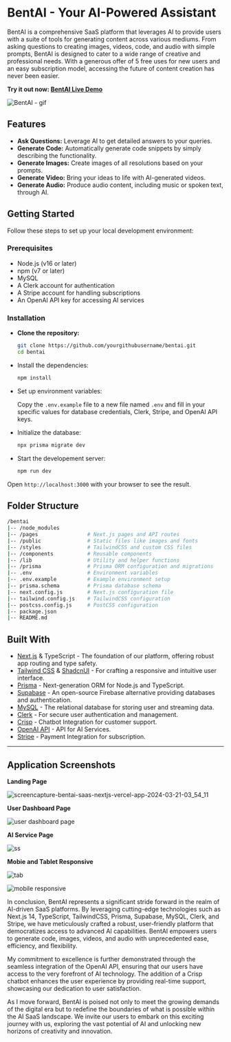 # BentAI - Your AI-Powered Assistant

BentAI is a comprehensive SaaS platform that leverages AI to provide users with a suite of tools for generating content across various mediums. From asking questions to creating images, videos, code, and audio with simple prompts, BentAI is designed to cater to a wide range of creative and professional needs. With a generous offer of 5 free uses for new users and an easy subscription model, accessing the future of content creation has never been easier.

**Try it out now: [BentAI Live Demo](https://bentai-saas-nextjs.vercel.app/)**


![BentAI - gif](https://github.com/Md-Kaish-Alam/nextjs-bent-ai/assets/82415398/9abb3999-c958-4b6f-a692-80ebdd031b85)


## Features

- **Ask Questions:** Leverage AI to get detailed answers to your queries.
- **Generate Code:** Automatically generate code snippets by simply describing the functionality.
- **Generate Images:** Create images of all resolutions based on your prompts.
- **Generate Video:** Bring your ideas to life with AI-generated videos.
- **Generate Audio:** Produce audio content, including music or spoken text, through AI.

## Getting Started

Follow these steps to set up your local development environment:

### Prerequisites

- Node.js (v16 or later)
- npm (v7 or later)
- MySQL
- A Clerk account for authentication
- A Stripe account for handling subscriptions
- An OpenAI API key for accessing AI services

### Installation

- **Clone the repository:**

  ```bash
  git clone https://github.com/yourgithubusername/bentai.git
  cd bentai
  ```

- Install the dependencies:

  ```bash
  npm install
  ```

- Set up environment variables:
  
  Copy the `.env.example` file to a new file named `.env` and fill in your specific values for database credentials, Clerk, Stripe, and OpenAI API keys.

- Initialize the database:

  ```bash
  npx prisma migrate dev
  ```

- Start the developement server:

  ```bash
  npm run dev
  ```

Open `http://localhost:3000` with your browser to see the result.


## Folder Structure

```bash
/bentai
|-- /node_modules
|-- /pages                # Next.js pages and API routes
|-- /public               # Static files like images and fonts
|-- /styles               # TailwindCSS and custom CSS files
|-- /components           # Reusable components
|-- /lib                  # Utility and helper functions
|-- /prisma               # Prisma ORM configuration and migrations
|-- .env                  # Environment variables
|-- .env.example          # Example environment setup
|-- prisma.schema         # Prisma database schema
|-- next.config.js        # Next.js configuration file
|-- tailwind.config.js    # TailwindCSS configuration
|-- postcss.config.js     # PostCSS configuration
|-- package.json
|-- README.md
```

## Built With

- [Next.js](https://nextjs.org/) & TypeScript - The foundation of our platform, offering robust app routing and type safety.
- [Tailwind CSS](https://tailwindcss.com/) & [ShadcnUI](https://shadcnui.com/) - For crafting a responsive and intuitive user interface.
- [Prisma](https://www.prisma.io/) - Next-generation ORM for Node.js and TypeScript.
- [Supabase](https://supabase.io/) - An open-source Firebase alternative providing databases and authentication.
- [MySQL](https://www.mysql.com/) - The relational database for storing user and streaming data.
- [Clerk](https://clerk.dev/) - For secure user authentication and management.
- [Crisp](https://crisp.chat/en/) - Chatbot Integration for customer support.
- [OpenAI API](https://openai.com/) - API for AI Services.
- [Stripe](https://stripe.com/in) - Payment Integration for subscription.

---

## Application Screenshots

**Landing Page**

![screencapture-bentai-saas-nextjs-vercel-app-2024-03-21-03_54_11](https://github.com/Md-Kaish-Alam/nextjs-bent-ai/assets/82415398/171c7c30-37fb-43b3-bddb-48fa15b44ab8)


**User Dashboard Page**

![user dashboard page](https://github.com/Md-Kaish-Alam/nextjs-bent-ai/assets/82415398/ec73c4eb-b52c-4bfb-aff0-167819f961f9)


**AI Service Page**

![ss](https://github.com/Md-Kaish-Alam/nextjs-bent-ai/assets/82415398/ecf46049-1651-4285-8f59-f5248fa37c03)


**Mobie and Tablet Responsive**

![tab](https://github.com/Md-Kaish-Alam/nextjs-bent-ai/assets/82415398/4752e9bd-4941-4bf3-9a10-061c57324001)

![mobile responsive](https://github.com/Md-Kaish-Alam/nextjs-bent-ai/assets/82415398/0687325f-5ab2-4371-94aa-f38882be59e1)


In conclusion, BentAI represents a significant stride forward in the realm of AI-driven SaaS platforms. By leveraging cutting-edge technologies such as Next.js 14, TypeScript, TailwindCSS, Prisma, Supabase, MySQL, Clerk, and Stripe, we have meticulously crafted a robust, user-friendly platform that democratizes access to advanced AI capabilities. BentAI empowers users to generate code, images, videos, and audio with unprecedented ease, efficiency, and flexibility.

My commitment to excellence is further demonstrated through the seamless integration of the OpenAI API, ensuring that our users have access to the very forefront of AI technology. The addition of a Crisp chatbot enhances the user experience by providing real-time support, showcasing our dedication to user satisfaction.

As I move forward, BentAI is poised not only to meet the growing demands of the digital era but to redefine the boundaries of what is possible within the AI SaaS landscape. We invite our users to embark on this exciting journey with us, exploring the vast potential of AI and unlocking new horizons of creativity and innovation.

